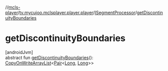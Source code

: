 //[mcls-player](../../../index.md)/[tv.mycujoo.mclsplayer.player.player](../index.md)/[ISegmentProcessor](index.md)/[getDiscontinuityBoundaries](get-discontinuity-boundaries.md)

# getDiscontinuityBoundaries

[androidJvm]\
abstract fun [getDiscontinuityBoundaries](get-discontinuity-boundaries.md)(): [CopyOnWriteArrayList](https://developer.android.com/reference/kotlin/java/util/concurrent/CopyOnWriteArrayList.html)&lt;[Pair](https://kotlinlang.org/api/latest/jvm/stdlib/kotlin/-pair/index.html)&lt;[Long](https://kotlinlang.org/api/latest/jvm/stdlib/kotlin/-long/index.html), [Long](https://kotlinlang.org/api/latest/jvm/stdlib/kotlin/-long/index.html)&gt;&gt;
